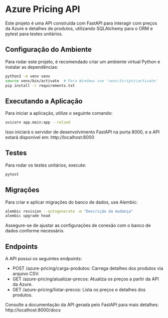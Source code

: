 # Azure Pricing API

Este projeto é uma API construída com FastAPI para interagir com preços da Azure e detalhes de produtos, utilizando SQLAlchemy para o ORM e pytest para testes unitários.

## Configuração do Ambiente

Para rodar este projeto, é recomendado criar um ambiente virtual Python e instalar as dependências:

```bash
python3 -m venv venv
source venv/bin/activate  # Para Windows use 'venv\Scripts\activate'
pip install -r requirements.txt
```

## Executando a Aplicação

Para iniciar a aplicação, utilize o seguinte comando:

```bash
uvicorn app.main:app --reload
```

Isso iniciará o servidor de desenvolvimento FastAPI na porta 8000, e a API estará disponível em: http://localhost:8000

## Testes

Para rodar os testes unitários, execute:

```bash
pytest
```

## Migrações

Para criar e aplicar migrações do banco de dados, use Alembic:

```bash
alembic revision --autogenerate -m "Descrição da mudança"
alembic upgrade head
```

Assegure-se de ajustar as configurações de conexão com o banco de dados conforme necessário.

## Endpoints

A API possui os seguintes endpoints:

- POST /azure-pricing/carga-produtos: Carrega detalhes dos produtos via arquivo CSV.
- GET /azure-pricing/atualizar-precos: Atualiza os preços a partir da API da Azure.
- GET /azure-pricing/listar-precos: Lista os preços e detalhes dos produtos.

Consulte a documentação da API gerada pelo FastAPI para mais detalhes: http://localhost:8000/docs
